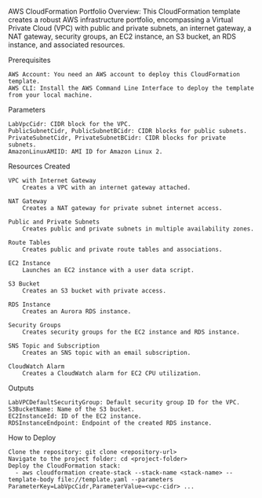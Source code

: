 AWS CloudFormation Portfolio
Overview:
This CloudFormation template creates a robust AWS infrastructure portfolio, encompassing a Virtual Private Cloud (VPC) with public and private subnets, an internet gateway, a NAT gateway, security groups, an EC2 instance, an S3 bucket, an RDS instance, and associated resources.

Prerequisites

    AWS Account: You need an AWS account to deploy this CloudFormation template.
    AWS CLI: Install the AWS Command Line Interface to deploy the template from your local machine.

Parameters

    LabVpcCidr: CIDR block for the VPC.
    PublicSubnetCidr, PublicSubnetBCidr: CIDR blocks for public subnets.
    PrivateSubnetCidr, PrivateSubnetBCidr: CIDR blocks for private subnets.
    AmazonLinuxAMIID: AMI ID for Amazon Linux 2.

Resources Created

    VPC with Internet Gateway
        Creates a VPC with an internet gateway attached.

    NAT Gateway
        Creates a NAT gateway for private subnet internet access.

    Public and Private Subnets
        Creates public and private subnets in multiple availability zones.

    Route Tables
        Creates public and private route tables and associations.

    EC2 Instance
        Launches an EC2 instance with a user data script.

    S3 Bucket
        Creates an S3 bucket with private access.

    RDS Instance
        Creates an Aurora RDS instance.

    Security Groups
        Creates security groups for the EC2 instance and RDS instance.

    SNS Topic and Subscription
        Creates an SNS topic with an email subscription.

    CloudWatch Alarm
        Creates a CloudWatch alarm for EC2 CPU utilization.

Outputs

    LabVPCDefaultSecurityGroup: Default security group ID for the VPC.
    S3BucketName: Name of the S3 bucket.
    EC2InstanceId: ID of the EC2 instance.
    RDSInstanceEndpoint: Endpoint of the created RDS instance.

How to Deploy

    Clone the repository: git clone <repository-url>  
    Navigate to the project folder: cd <project-folder>
    Deploy the CloudFormation stack:
      - aws cloudformation create-stack --stack-name <stack-name> --template-body file://template.yaml --parameters ParameterKey=LabVpcCidr,ParameterValue=<vpc-cidr> ...
